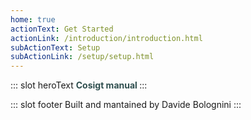 ```yaml
---
home: true
actionText: Get Started
actionLink: /introduction/introduction.html
subActionText: Setup
subActionLink: /setup/setup.html
---
```



::: slot heroText
<b style="color:DarkSlateGray;">Cosigt manual </b>
:::

::: slot footer
Built and mantained by Davide Bolognini
:::

